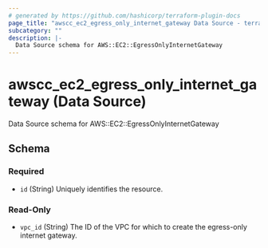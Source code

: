 ```yaml
---
# generated by https://github.com/hashicorp/terraform-plugin-docs
page_title: "awscc_ec2_egress_only_internet_gateway Data Source - terraform-provider-awscc"
subcategory: ""
description: |-
  Data Source schema for AWS::EC2::EgressOnlyInternetGateway
---
```


# awscc_ec2_egress_only_internet_gateway (Data Source)

Data Source schema for AWS::EC2::EgressOnlyInternetGateway



<!-- schema generated by tfplugindocs -->
## Schema

### Required

- `id` (String) Uniquely identifies the resource.

### Read-Only

- `vpc_id` (String) The ID of the VPC for which to create the egress-only internet gateway.
